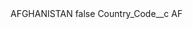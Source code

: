 <?xml version="1.0" encoding="UTF-8"?>
<CustomMetadata xmlns="http://soap.sforce.com/2006/04/metadata" xmlns:xsi="http://www.w3.org/2001/XMLSchema-instance" xmlns:xsd="http://www.w3.org/2001/XMLSchema">
    <label>AFGHANISTAN</label>
    <protected>false</protected>
    <values>
        <field>Country_Code__c</field>
        <value xsi:type="xsd:string">AF</value>
    </values>
</CustomMetadata>
